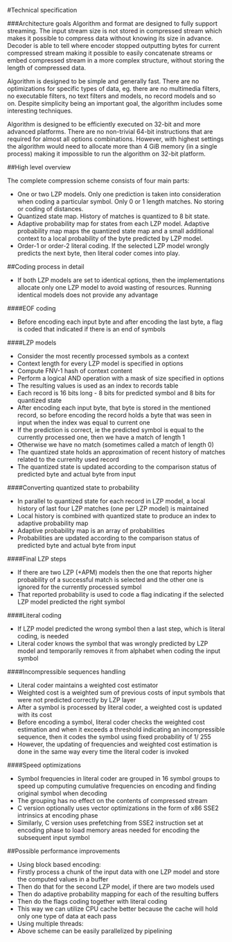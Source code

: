 #Technical specification

###Architecture goals
Algorithm and format are designed to fully support streaming. The input stream size is not stored in compressed stream which makes it possible to compress data without knowing its size in advance. Decoder is able to tell where encoder stopped outputting bytes for current compressed stream making it possible to easily concatenate streams or embed compressed stream in a more complex structure, without storing the length of compressed data.

Algorithm is designed to be simple and generally fast. There are no optimizations for specific types of data, eg. there are no multimedia filters, no executable filters, no text filters and models, no record models and so on. Despite simplicity being an important goal, the algorithm includes some interesting techniques.

Algorithm is designed to be efficiently executed on 32-bit and more advanced platforms. There are no non-trivial 64-bit instructions that are required for almost all options combinations. However, with highest settings the algorithm would need to allocate more than 4 GiB memory (in a single process) making it impossible to run the algorithm on 32-bit platform.

##High level overview

The complete compression scheme consists of four main parts:

 - One or two LZP models. Only one prediction is taken into consideration when coding a particular symbol. Only 0 or 1 length matches. No storing or coding of distances.
 - Quantized state map. History of matches is quantized to 8 bit state.
 - Adaptive probability map for states from each LZP model. Adaptive probability map maps the quantized state map and a small additional context to a local probability of the byte predicted by LZP model.
 - Order-1 or order-2 literal coding. If the selected LZP model wrongly predicts the next byte, then literal coder comes into play.


##Coding process in detail

 - If both LZP models are set to identical options, then the implementations allocate only one LZP model to avoid wasting of resources. Running identical models does not provide any advantage

####EOF coding

 - Before encoding each input byte and after encoding the last byte, a flag is coded that indicated if there is an end of symbols

####LZP models

 - Consider the most recently processed symbols as a context
 - Context length for every LZP model is specified in options
 - Compute FNV-1 hash of context content
 - Perform a logical AND operation with a mask of size specified in options
 - The resulting values is used as an index to records table
 - Each record is 16 bits long - 8 bits for predicted symbol and 8 bits for quantized state
 - After encoding each input byte, that byte is stored in the mentioned record, so before encoding the record holds a byte that was seen in input when the index was equal to current one
 - If the prediction is correct, ie the predicted symbol is equal to the currently processed one, then we have a match of length 1
 - Otherwise we have no match (sometimes called a match of length 0)
 - The quantized state holds an approximation of recent history of matches related to the currenlty used record
 - The quantized state is updated according to the comparison status of predicted byte and actual byte from input

####Converting quantized state to probability

 - In parallel to quantized state for each record in LZP model, a local history of last four LZP matches (one per LZP model) is maintained
 - Local history is combined with quantized state to produce an index to adaptive probability map
 - Adaptive probability map is an array of probabilities
 - Probabilities are updated according to the comparison status of predicted byte and actual byte from input

####Final LZP steps

 - If there are two LZP (+APM) models then the one that reports higher probability of a successful match is selected and the other one is ignored for the currently processed symbol
 - That reported probability is used to code a flag indicating if the selected LZP model predicted the right symbol

####Literal coding

 - If LZP model predicted the wrong symbol then a last step, which is literal coding, is needed
 - Literal coder knows the symbol that was wrongly predicted by LZP model and temporarily removes it from alphabet when coding the input symbol

####Incompressible sequences handling

 - Literal coder maintains a weighted cost estimator
 - Weighted cost is a weighted sum of previous costs of input symbols that were not predicted correctly by LZP layer
 - After a symbol is processed by literal coder, a weighted cost is updated with its cost
 - Before encoding a symbol, literal coder checks the weighted cost estimation and when it exceeds a threshold indicating an incompressible sequence, then it codes the symbol using fixed probability of 1/ 255
 - However, the updating of frequencies and weighted cost estimation is done in the same way every time the literal coder is invoked

####Speed optimizations

 - Symbol frequencies in literal coder are grouped in 16 symbol groups to speed up computing cumulative frequencies on encoding and finding original symbol when decoding
 - The grouping has no effect on the contents of compressed stream
 - C version optionally uses vector optimizations in the form of x86 SSE2 intrinsics at encoding phase
 - Similarly, C version uses prefetching from SSE2 instruction set at encoding phase to load memory areas needed for encoding the subsequent input symbol

##Possible performance improvements

 - Using block based encoding:
  - Firstly process a chunk of the input data with one LZP model and store the computed values in a buffer
  - Then do that for the second LZP model, if there are two models used
  - Then do adaptive probability mapping for each of the resulting buffers
  - Then do the flags coding together with literal coding
  - This way we can utilize CPU cache better because the cache will hold only one type of data at each pass
 - Using multiple threads:
  - Above scheme can be easily parallelized by pipelining
